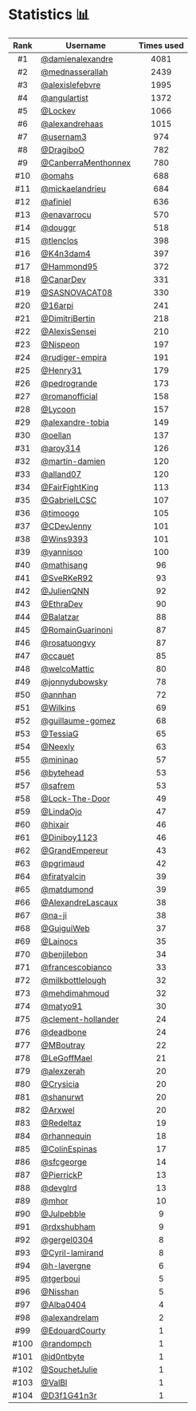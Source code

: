 # Statistics 📊

|Rank|Username|Times used|
:--------:|--------|:--------:|
|#1|[@damienalexandre](https://github.com/damienalexandre)|4081|
|#2|[@mednasserallah](https://github.com/mednasserallah)|2439|
|#3|[@alexislefebvre](https://github.com/alexislefebvre)|1995|
|#4|[@angulartist](https://github.com/angulartist)|1372|
|#5|[@Lockev](https://github.com/Lockev)|1066|
|#6|[@alexandrehaas](https://github.com/alexandrehaas)|1015|
|#7|[@usernam3](https://github.com/usernam3)|974|
|#8|[@DragiboO](https://github.com/DragiboO)|782|
|#9|[@CanberraMenthonnex](https://github.com/CanberraMenthonnex)|780|
|#10|[@omahs](https://github.com/omahs)|688|
|#11|[@mickaelandrieu](https://github.com/mickaelandrieu)|684|
|#12|[@afiniel](https://github.com/afiniel)|636|
|#13|[@enavarrocu](https://github.com/enavarrocu)|570|
|#14|[@douggr](https://github.com/douggr)|518|
|#15|[@tlenclos](https://github.com/tlenclos)|398|
|#16|[@K4n3dam4](https://github.com/K4n3dam4)|397|
|#17|[@Hammond95](https://github.com/Hammond95)|372|
|#18|[@CanarDev](https://github.com/CanarDev)|331|
|#19|[@SASNOVACAT08](https://github.com/SASNOVACAT08)|330|
|#20|[@16arpi](https://github.com/16arpi)|241|
|#21|[@DimitriBertin](https://github.com/DimitriBertin)|218|
|#22|[@AlexisSensei](https://github.com/AlexisSensei)|210|
|#23|[@Nispeon](https://github.com/Nispeon)|197|
|#24|[@rudiger-empira](https://github.com/rudiger-empira)|191|
|#25|[@Henry31](https://github.com/Henry31)|179|
|#26|[@pedrogrande](https://github.com/pedrogrande)|173|
|#27|[@romanofficial](https://github.com/romanofficial)|158|
|#28|[@Lycoon](https://github.com/Lycoon)|157|
|#29|[@alexandre-tobia](https://github.com/alexandre-tobia)|149|
|#30|[@oellan](https://github.com/oellan)|137|
|#31|[@aroy314](https://github.com/aroy314)|126|
|#32|[@martin-damien](https://github.com/martin-damien)|120|
|#33|[@alland07](https://github.com/alland07)|120|
|#34|[@FairFightKing](https://github.com/FairFightKing)|113|
|#35|[@GabrielLCSC](https://github.com/GabrielLCSC)|107|
|#36|[@timoogo](https://github.com/timoogo)|105|
|#37|[@CDevJenny](https://github.com/CDevJenny)|101|
|#38|[@Wins9393](https://github.com/Wins9393)|101|
|#39|[@yannisoo](https://github.com/yannisoo)|100|
|#40|[@mathisang](https://github.com/mathisang)|96|
|#41|[@SveRKeR92](https://github.com/SveRKeR92)|93|
|#42|[@JulienQNN](https://github.com/JulienQNN)|92|
|#43|[@EthraDev](https://github.com/EthraDev)|90|
|#44|[@Balatzar](https://github.com/Balatzar)|88|
|#45|[@RomainGuarinoni](https://github.com/RomainGuarinoni)|87|
|#46|[@rosatuongvy](https://github.com/rosatuongvy)|87|
|#47|[@ccauet](https://github.com/ccauet)|85|
|#48|[@welcoMattic](https://github.com/welcoMattic)|80|
|#49|[@jonnydubowsky](https://github.com/jonnydubowsky)|78|
|#50|[@annhan](https://github.com/annhan)|72|
|#51|[@Wilkins](https://github.com/Wilkins)|69|
|#52|[@guillaume-gomez](https://github.com/guillaume-gomez)|68|
|#53|[@TessiaG](https://github.com/TessiaG)|65|
|#54|[@Neexly](https://github.com/Neexly)|63|
|#55|[@mininao](https://github.com/mininao)|57|
|#56|[@bytehead](https://github.com/bytehead)|53|
|#57|[@safrem](https://github.com/safrem)|53|
|#58|[@Lock-The-Door](https://github.com/Lock-The-Door)|49|
|#59|[@LindaOjo](https://github.com/LindaOjo)|47|
|#60|[@hixair](https://github.com/hixair)|46|
|#61|[@Diniboy1123](https://github.com/Diniboy1123)|46|
|#62|[@GrandEmpereur](https://github.com/GrandEmpereur)|43|
|#63|[@pgrimaud](https://github.com/pgrimaud)|42|
|#64|[@firatyalcin](https://github.com/firatyalcin)|39|
|#65|[@matdumond](https://github.com/matdumond)|39|
|#66|[@AlexandreLascaux](https://github.com/AlexandreLascaux)|38|
|#67|[@na-ji](https://github.com/na-ji)|38|
|#68|[@GuiguiWeb](https://github.com/GuiguiWeb)|37|
|#69|[@Lainocs](https://github.com/Lainocs)|35|
|#70|[@benjilebon](https://github.com/benjilebon)|34|
|#71|[@francescobianco](https://github.com/francescobianco)|33|
|#72|[@milkbottlelough](https://github.com/milkbottlelough)|32|
|#73|[@mehdimahmoud](https://github.com/mehdimahmoud)|32|
|#74|[@matyo91](https://github.com/matyo91)|30|
|#75|[@clement-hollander](https://github.com/clement-hollander)|24|
|#76|[@deadbone](https://github.com/deadbone)|24|
|#77|[@MBoutray](https://github.com/MBoutray)|22|
|#78|[@LeGoffMael](https://github.com/LeGoffMael)|21|
|#79|[@alexzerah](https://github.com/alexzerah)|20|
|#80|[@Crysicia](https://github.com/Crysicia)|20|
|#81|[@shanurwt](https://github.com/shanurwt)|20|
|#82|[@Arxwel](https://github.com/Arxwel)|20|
|#83|[@Redeltaz](https://github.com/Redeltaz)|19|
|#84|[@rhannequin](https://github.com/rhannequin)|18|
|#85|[@ColinEspinas](https://github.com/ColinEspinas)|17|
|#86|[@sfcgeorge](https://github.com/sfcgeorge)|14|
|#87|[@PierrickP](https://github.com/PierrickP)|13|
|#88|[@devglrd](https://github.com/devglrd)|13|
|#89|[@mhor](https://github.com/mhor)|10|
|#90|[@Julpebble](https://github.com/Julpebble)|9|
|#91|[@rdxshubham](https://github.com/rdxshubham)|9|
|#92|[@gergel0304](https://github.com/gergel0304)|8|
|#93|[@Cyril-lamirand](https://github.com/Cyril-lamirand)|8|
|#94|[@h-lavergne](https://github.com/h-lavergne)|6|
|#95|[@tgerboui](https://github.com/tgerboui)|5|
|#96|[@Nisshan](https://github.com/Nisshan)|5|
|#97|[@Alba0404](https://github.com/Alba0404)|4|
|#98|[@alexandrelam](https://github.com/alexandrelam)|2|
|#99|[@EdouardCourty](https://github.com/EdouardCourty)|1|
|#100|[@randompch](https://github.com/randompch)|1|
|#101|[@id0ntbyte](https://github.com/id0ntbyte)|1|
|#102|[@SouchetJulie](https://github.com/SouchetJulie)|1|
|#103|[@ValBl](https://github.com/ValBl)|1|
|#104|[@D3f1G41n3r](https://github.com/D3f1G41n3r)|1|
